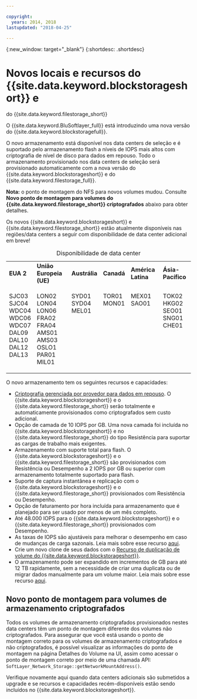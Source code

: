 ```yaml
---

copyright:
  years: 2014, 2018
lastupdated: "2018-04-25"

---
```

{:new_window: target="_blank"}
{:shortdesc: .shortdesc}

# Novos locais e recursos do {{site.data.keyword.blockstorageshort}} e
do {{site.data.keyword.filestorage_short}}

O {{site.data.keyword.BluSoftlayer_full}} está introduzindo uma nova versão do
{{site.data.keyword.blockstoragefull}}. 

O novo armazenamento está disponível nos data centers de seleção e é suportado pelo armazenamento
flash a níveis de IOPS mais altos com criptografia de nível de disco para dados em repouso.  Todo o armazenamento
provisionado nos data centers de seleção será provisionado automaticamente com a nova versão do
{{site.data.keyword.blockstorageshort}} e do {{site.data.keyword.filestorage_full}}.

**Nota:** o ponto de montagem do NFS para novos volumes mudou. Consulte
**Novo ponto de montagem para volumes do {{site.data.keyword.filestorage_short}}
criptografados** abaixo para obter detalhes.

Os novos {{site.data.keyword.blockstorageshort}} e {{site.data.keyword.filestorage_short}}
estão atualmente disponíveis nas regiões/data centers a seguir com disponibilidade de data center
adicional em breve!
<table style="width:100%;">
	<caption>Disponibilidade de data center</caption>
	<tbody>
		<tr>
			<td><strong>EUA 2</strong></td>
			<td><strong>União Europeia (UE)</strong></td>
			<td><strong>Austrália</strong></td>
			<td><strong>Canadá</strong></td>
			<td><strong>América Latina</strong></td>
			<td><strong>Ásia-Pacífico</strong></td>
		</tr>
		<tr>
			<td>
				<p>SJC03<br />
				SJC04<br />
				WDC04<br />
				WDC06<br />
				WDC07<br />
				DAL09<br />
				DAL10<br />
				DAL12<br />
				DAL13<br /><br /></p>
			</td>
			<td>
				<p>LON02<br />
				LON04<br />
				LON06<br />
				FRA02<br />
				FRA04<br />
				AMS01<br />
				AMS03<br />
				OSLO1<br />
				PAR01<br />
				MIL01</p>
			</td>
			<td>
				<p>SYD01<br />
				SYD04<br />
				MEL01<br /><br /><br /><br /><br /><br /><br /><br /></p>
			</td>
			<td>
				<p>TOR01<br />
				MON01<br /><br /><br /><br /><br /><br /><br /><br /><br /></p>
			</td>
			<td>
				<p>MEX01<br />SAO01<br /><br /><br /><br /><br /><br /><br /><br /><br /></p>
			</td>
						<td>
				<p>TOK02<br />
				HKG02<br />
			        SEO01<br />
				SNG01<br />
				CHE01<br /><br /><br /><br /><br /><br /></p>
			</td>
			</tr>
	</tbody>
</table>


O novo armazenamento tem os seguintes recursos e capacidades:

- [Criptografia gerenciada por provedor para dados
em repouso](block-file-storage-encryption-rest.html). O {{site.data.keyword.blockstorageshort}} e
o {{site.data.keyword.filestorage_short}} serão totalmente e automaticamente provisionados
como criptografados sem custo adicional.
- Opção de camada de 10 IOPS por GB. Uma nova camada foi incluída no
{{site.data.keyword.blockstorageshort}} e no {{site.data.keyword.filestorage_short}} do tipo
Resistência para suportar as cargas de trabalho mais exigentes.
- Armazenamento com suporte total para flash. O {{site.data.keyword.blockstorageshort}} e
o {{site.data.keyword.filestorage_short}} são provisionados com Resistência ou Desempenho a
2 IOPS por GB ou superior com armazenamento totalmente suportado para flash.
- Suporte de captura instantânea e replicação com o {{site.data.keyword.blockstorageshort}} e
o {{site.data.keyword.filestorage_short}} provisionados com Resistência ou Desempenho.
- Opção de faturamento por hora incluída para armazenamento que é planejado para ser usado por menos de
um mês completo. 
- Até 48.000 IOPS para o {{site.data.keyword.blockstorageshort}} e
o {{site.data.keyword.filestorage_short}} provisionados com Desempenho.
- As taxas de IOPS são ajustáveis para melhorar o desempenho em caso de mudanças de carga sazonais. Leia mais sobre esse recurso [aqui](adjustable-iops.html).
- Crie um novo clone de seus dados com o
[Recurso de
duplicação de volume do {{site.data.keyword.blockstorageshort}}](how-to-create-duplicate-volume.html).
- O armazenamento pode ser expandido em incrementos de GB para até 12 TB rapidamente, sem a
necessidade de criar uma duplicata ou de migrar dados manualmente para um volume maior. Leia mais sobre esse recurso
[aqui](expandable_block_storage.html).

## Novo ponto de montagem para volumes de armazenamento criptografados

Todos os volumes de armazenamento criptografados provisionados nestes data centers têm um ponto de
montagem diferente dos volumes não criptografados. Para assegurar que você está usando o ponto de montagem
correto para os volumes de armazenamento criptografados e não criptografados, é possível visualizar as
informações do ponto de montagem na página Detalhes do Volume na UI, assim como acessar o ponto de montagem
correto por meio de uma chamada API: `SoftLayer_Network_Storage::getNetworkMountAddress()`.

Verifique novamente aqui quando data centers adicionais são submetidos a upgrade e
se recursos e capacidades recém-disponíveis estão sendo incluídos no
{{site.data.keyword.blockstorageshort}}.
